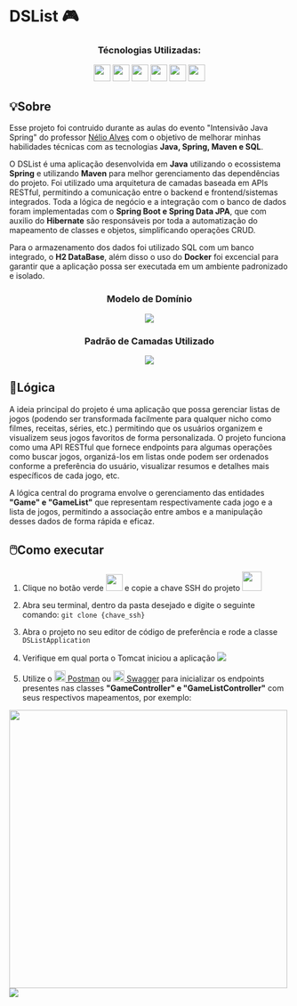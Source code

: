# DSList 🎮

<div align="center">
  <h3>Técnologias Utilizadas:</h3>
  <img src="https://cdn.jsdelivr.net/gh/devicons/devicon@latest/icons/java/java-original.svg" height=30 weight=30/>
  <img src="https://cdn.jsdelivr.net/gh/devicons/devicon@latest/icons/maven/maven-original.svg" height=30 weight=30/>
  <img src="https://cdn.jsdelivr.net/gh/devicons/devicon@latest/icons/spring/spring-original.svg" height=30 weight=30/>
  <img src="https://cdn.jsdelivr.net/gh/devicons/devicon@latest/icons/docker/docker-original.svg" height=30 weight=30/>
  <img src="https://cdn.jsdelivr.net/gh/devicons/devicon@latest/icons/hibernate/hibernate-original.svg" height=30 weight=30/>
  <img src="https://cdn.jsdelivr.net/gh/devicons/devicon@latest/icons/azuresqldatabase/azuresqldatabase-original.svg" height=30 weight=30/>
</div>

## 💡Sobre 
Esse projeto foi contruido durante as aulas do evento "Intensivão Java Spring" do professor [Nélio Alves](https://www.linkedin.com/in/nelio-alves/) com o objetivo de melhorar minhas habilidades técnicas com as tecnologias <strong>Java, Spring, Maven e SQL</strong>.

<p>
  O DSList é uma aplicação desenvolvida em <strong>Java</strong> utilizando o ecossistema <strong>Spring</strong> e utilizando <strong>Maven</strong> para melhor gerenciamento das dependências do projeto. Foi utilizado uma arquitetura de camadas baseada em APIs RESTful, 
  permitindo a comunicação entre o backend e frontend/sistemas integrados. Toda a lógica de negócio e a integração com o banco de dados foram implementadas com o <strong>Spring Boot e Spring Data JPA</strong>, que com auxilio do <strong>Hibernate</strong>
  são responsáveis por toda a automatização do mapeamento de classes e objetos, simplificando operações CRUD.
</p>

<p>
  Para o armazenamento dos dados foi utilizado SQL com um banco integrado, o <strong>H2 DataBase</strong>, além disso o uso do <strong>Docker</strong> foi excencial para garantir que a aplicação possa ser executada em um ambiente padronizado e isolado.
</p>

<div align="center">
  <h3>Modelo de Domínio</h3>
  <img src="https://github.com/user-attachments/assets/8dccd13f-9a9c-4fcc-8342-896ed4312fdb">
</div>

<div align="center">
  <h3>Padrão de Camadas Utilizado</h3>
  <img src="https://github.com/user-attachments/assets/84510da8-88d6-48fc-9e44-23ebe8d1cb3e">
</div>

## 🧠Lógica 
<p>
  A ideia principal do projeto é uma aplicação que possa gerenciar listas de jogos (podendo ser transformada facilmente para qualquer nicho como filmes, receitas, séries, etc.) permitindo que os usuários organizem e visualizem seus jogos favoritos de forma personalizada.
  O projeto funciona como uma API RESTful que fornece endpoints para algumas operações como buscar jogos, organizá-los em listas onde podem ser ordenados conforme a preferência do usuário, visualizar resumos e detalhes mais específicos de cada jogo, etc.
</p>

<p>
  A lógica central do programa envolve o gerenciamento das entidades <strong>"Game" e "GameList"</strong> que representam respectivamente cada jogo e a lista de jogos, permitindo a associação entre ambos e a manipulação desses dados de forma rápida e eficaz.
</p>

## 🖱️Como executar

  1. Clique no botão verde <img src="https://github.com/user-attachments/assets/2cc7d0ae-461e-43a1-b542-085ddddcc5bb" height=30> e copie a chave SSH do projeto <img src="https://github.com/user-attachments/assets/51191208-f7e6-49bc-b29b-7760b7d0814d" height=35>

  2. Abra seu terminal, dentro da pasta desejado e digite o seguinte comando:
  <code>git clone {chave_ssh}</code>

  3. Abra o projeto no seu editor de código de preferência e rode a classe <code>DSListApplication</code>

  4. Verifique em qual porta o Tomcat iniciou a aplicação <img src="https://github.com/user-attachments/assets/534003ff-5fdc-4646-a4d2-0be3e4ee53db">

  5. Utilize o
     [<img src="https://cdn.jsdelivr.net/gh/devicons/devicon@latest/icons/postman/postman-original.svg" height=20/> Postman](https://www.postman.com/downloads/) ou
     [<img src="https://cdn.jsdelivr.net/gh/devicons/devicon@latest/icons/swagger/swagger-original.svg" height=20/> Swagger](https://mvnrepository.com/artifact/io.swagger/swagger-annotations)
     para inicializar os endpoints presentes nas classes <strong>"GameController" e "GameListController"</strong> com seus respectivos mapeamentos, por exemplo:

<img src="https://github.com/user-attachments/assets/643c2248-9b9e-4527-89b8-e2a53af7fb38" width=500 align="center">
<img src="https://github.com/user-attachments/assets/af4d2b48-afe4-4422-835c-aec7ae9028e3" align="center">



    

  





